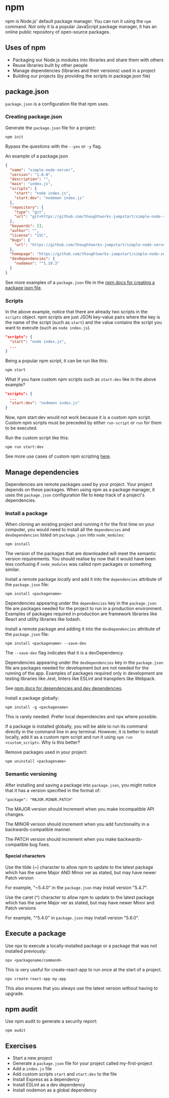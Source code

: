 # npm

npm is Node.js' default package manager. You can run it using the `npm` command.
Not only it is a popular JavaScript package manager, it has an online public repository of open-source packages.

## Uses of npm

- Packaging our Node.js modules into libraries and share them with others
- Reuse libraries built by other people
- Manage dependencies (libraries and their versions) used in a project
- Building our projects (by providing the scripts in package.json file)

## package.json

`package.json` is a configuration file that npm uses.

### Creating package.json

Generate the `package.json` file for a project:

```
npm init
```

Bypass the questions with the `--yes` or `-y` flag.

An example of a package.json

```json
{
  "name": "simple-node-server",
  "version": "1.0.0",
  "description": "",
  "main": "index.js",
  "scripts": {
    "start": "node index.js",
    "start:dev": "nodemon index.js"
  },
  "repository": {
    "type": "git",
    "url": "git+https://github.com/thoughtworks-jumpstart/simple-node-server.git"
  },
  "keywords": [],
  "author": "",
  "license": "ISC",
  "bugs": {
    "url": "https://github.com/thoughtworks-jumpstart/simple-node-server/issues"
  },
  "homepage": "https://github.com/thoughtworks-jumpstart/simple-node-server#readme",
  "devDependencies": {
    "nodemon": "^1.19.3"
  }
}
```

See more examples of a `package.json` file in the [npm docs for creating a package json file](https://docs.npmjs.com/creating-a-package-json-file).

### Scripts

In the above example, notice that there are already two scripts in the `scripts` object. npm scripts are just JSON key-value pairs where the key is the name of the script (such as `start`) and the value contains the script you want to execute (such as `node index.js`).

```json
"scripts": {    
  "start": "node index.js",    
  ...
}
```

Being a popular npm script, it can be run like this:

```
npm start
```

What if you have custom npm scripts such as `start:dev` like in the above example?

```json
"scripts": {
  ...    
  "start:dev": "nodemon index.js"   
}
```

Now, npm start:dev would not work because it is a custom npm script. Custom npm scripts must be preceded by either `run-script` or `run` for them to be executed.

Run the custom script like this:

```
npm run start:dev
```

See more use cases of custom npm scripting [here](https://www.freecodecamp.org/news/introduction-to-npm-scripts-1dbb2ae01633/).

## Manage dependencies

Dependencies are remote packages used by your project. Your project depends on these packages. When using npm as a package manager, it uses the `package.json` configuration file to keep track of a project's dependencies.

### Install a package

When cloning an existing project and running it for the first time on your computer, you would need to install all the `dependencies` and `devDependencies` listed on `package.json` into `node_modules`:

```
npm install
```

The version of the packages that are downloaded will meet the semantic version requirements. You should realise by now that it would have been less confusing if `node_modules` was called npm packages or something similar.

Install a remote package _locally_ and add it into the `dependencies` attribute of the `package.json` file:

```
npm install <packagename>
```

Dependencies appearing under the `dependencies` key in the `package.json` file are packages needed for the project to run in a production environment. Examples of packages required in production are framework libraries like React and utility libraries like lodash.

Install a remote package and adding it into the `devDependencies` attribute of the `package.json` file:

```
npm install <packagename> --save-dev
```

The `--save-dev` flag indicates that it is a devDependency.

Dependencies appearing under the `devDependencies` key in the `package.json` file are packages needed for development but are not needed for the running of the app. Examples of packages required only in development are testing libraries like Jest, linters like ESLint and transpilers like Webpack.

See [npm docs for dependencies and dev dependencies](https://docs.npmjs.com/specifying-dependencies-and-devdependencies-in-a-package-json-file).

Install a package globally:

```
npm install -g <packagename>
```

This is rarely needed. Prefer local dependencies and npx where possible.

If a package is installed globally, you will be able to run its command directly in the command line in any terminal. However, it is better to install locally, add it as a custom npm script and run it using `npm run <custom_script>`. Why is this better?

Remove packages used in your project:

```
npm uninstall <packagename>
```

### Semantic versioning

After installing and saving a package into `package.json`, you might notice that it has a version specified in the format of:

```
"package": "MAJOR.MINOR.PATCH"
```

The MAJOR version should increment when you make incompatible API changes.

The MINOR version should increment when you add functionality in a backwards-compatible manner.

The PATCH version should increment when you make backwards-compatible bug fixes.

#### Special characters

Use the tilde (~) character to allow npm to update to the latest package which has the same Major AND Minor ver as stated, but may have newer Patch version

For example, "~5.4.0" in the `package.json` may install version "5.4.7".

Use the caret (^) character to allow npm to update to the latest package which has the same Major ver as stated, but may have newer Minor and Patch versions

For example, "^5.4.0" in `package.json` may install version "5.6.0".

## Execute a package

Use npx to execute a locally-installed package or a package that was not installed previously:

```
npx <packagename/command>
```

This is very useful for create-react-app to run once at the start of a project.

```
npx create-react-app my-app
```

This also ensures that you always use the latest version without having to upgrade.

## npm audit

Use npm audit to generate a security report:

```
npm audit
```

## Exercises

- Start a new project
- Generate a `package.json` file for your project called my-first-project
- Add a `index.js` file
- Add custom scripts `start` and `start:dev` to the file
- Install Express as a dependency
- Install ESLint as a dev dependency
- Install nodemon as a global dependency

